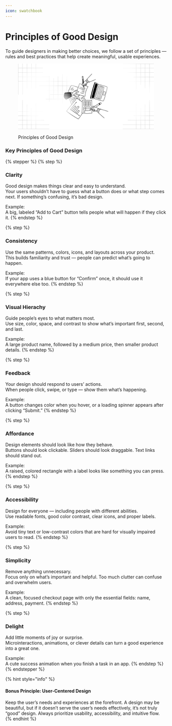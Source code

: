 ```yaml
---
icon: swatchbook
---
```


# Principles of Good Design

To guide designers in making better choices, we follow a set of principles — rules and best practices that help create meaningful, usable experiences.

<figure><img src="../.gitbook/assets/principle of good design.png" alt=""><figcaption><p>Principles of Good Design</p></figcaption></figure>

### Key Principles of Good Design

{% stepper %}
{% step %}
### Clarity

Good design makes things clear and easy to understand.\
Your users shouldn’t have to guess what a button does or what step comes next. If something’s confusing, it’s bad design.

Example:\
A big, labeled “Add to Cart” button tells people what will happen if they click it.
{% endstep %}

{% step %}
### Consistency

Use the same patterns, colors, icons, and layouts across your product.\
This builds familiarity and trust — people can predict what’s going to happen.

Example:\
If your app uses a blue button for “Confirm” once, it should use it everywhere else too.
{% endstep %}

{% step %}
### Visual Hierachy

Guide people’s eyes to what matters most.\
Use size, color, space, and contrast to show what’s important first, second, and last.

Example:\
A large product name, followed by a medium price, then smaller product details.
{% endstep %}

{% step %}
### Feedback

Your design should respond to users’ actions.\
When people click, swipe, or type — show them what’s happening.

Example:\
A button changes color when you hover, or a loading spinner appears after clicking “Submit.”
{% endstep %}

{% step %}
### Affordance

Design elements should look like how they behave.\
Buttons should look clickable. Sliders should look draggable. Text links should stand out.

Example:\
A raised, colored rectangle with a label looks like something you can press.
{% endstep %}

{% step %}
### Accessibility

Design for everyone — including people with different abilities.\
Use readable fonts, good color contrast, clear icons, and proper labels.

Example:\
Avoid tiny text or low-contrast colors that are hard for visually impaired users to read.
{% endstep %}

{% step %}
### Simplicity

Remove anything unnecessary.\
Focus only on what’s important and helpful. Too much clutter can confuse and overwhelm users.

Example:\
A clean, focused checkout page with only the essential fields: name, address, payment.
{% endstep %}

{% step %}
### Delight

Add little moments of joy or surprise.\
Microinteractions, animations, or clever details can turn a good experience into a great one.

Example:\
A cute success animation when you finish a task in an app.
{% endstep %}
{% endstepper %}

{% hint style="info" %}
#### Bonus Principle: **User-Centered Design**

Keep the user’s needs and experiences at the forefront. A design may be beautiful, but if it doesn’t serve the user’s needs effectively, it’s not truly “good” design. Always prioritize usability, accessibility, and intuitive flow.
{% endhint %}
